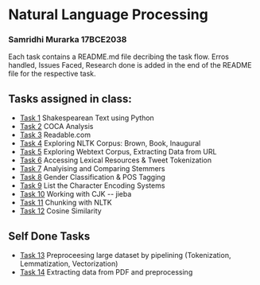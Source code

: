 # Natural Language Processing
### Samridhi Murarka 17BCE2038
Each task contains a README.md file decribing the task flow.
Erros handled, Issues Faced, Research done is added in the end of the README file for the respective task.

## Tasks assigned in class:
* [Task 1](https://github.com/Samridhi98/Natural-Language-Processing/tree/master/task1) Shakespearean Text using Python
* [Task 2](https://github.com/Samridhi98/Natural-Language-Processing/tree/master/task2) COCA Analysis
* [Task 3](https://github.com/Samridhi98/Natural-Language-Processing/tree/master/task3) Readable.com 
* [Task 4](https://github.com/Samridhi98/Natural-Language-Processing/tree/master/Task4_ExploringCorpus) Exploring NLTK Corpus: Brown, Book, Inaugural
* [Task 5](https://github.com/Samridhi98/Natural-Language-Processing/tree/master/Task5_Webtext) Exploring Webtext Corpus, Extracting Data from URL
* [Task 6](https://github.com/Samridhi98/Natural-Language-Processing/tree/master/Task6_LexicalResource) Accessing Lexical Resources & Tweet Tokenization
* [Task 7](https://github.com/Samridhi98/Natural-Language-Processing/tree/master/Task7_Stemming) Analyising and Comparing Stemmers
* [Task 8](https://github.com/Samridhi98/Natural-Language-Processing/tree/master/Task8_GenderClassification) Gender Classification & POS Tagging
* [Task 9](https://github.com/Samridhi98/Natural-Language-Processing/tree/master/Task9_EncodingSystems) List the Character Encoding Systems
* [Task 10](https://github.com/Samridhi98/Natural-Language-Processing/tree/master/Task10) Working with CJK -- jieba
* [Task 11](https://github.com/Samridhi98/Natural-Language-Processing/tree/master/Task11) Chunking with NLTK
* [Task 12](https://github.com/Samridhi98/Natural-Language-Processing/tree/master/Task12) Cosine Similarity

## Self Done Tasks
* [Task 13](https://github.com/Samridhi98/Natural-Language-Processing/tree/master/Task13_SelfTask) Preproceesing large dataset by pipelining (Tokenization, Lemmatization, Vectorization)
* [Task 14](https://github.com/Samridhi98/Natural-Language-Processing/tree/master/Task14_SelfTask) Extracting data from PDF and preprocessing
